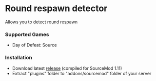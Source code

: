 # Round respawn detector

Allows you to detect round respawn

### Supported Games

* Day of Defeat: Source

### Installation

* Download latest [release](https://github.com/dronelektron/round-respawn-detector/releases) (compiled for SourceMod 1.11)
* Extract "plugins" folder to "addons/sourcemod" folder of your server
